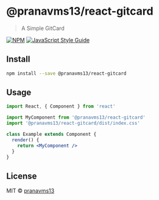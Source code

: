 # @pranavms13/react-gitcard

> A Simple GitCard

[![NPM](https://img.shields.io/npm/v/@pranavms13/react-gitcard.svg)](https://www.npmjs.com/package/@pranavms13/react-gitcard) [![JavaScript Style Guide](https://img.shields.io/badge/code_style-standard-brightgreen.svg)](https://standardjs.com)

## Install

```bash
npm install --save @pranavms13/react-gitcard
```

## Usage

```jsx
import React, { Component } from 'react'

import MyComponent from '@pranavms13/react-gitcard'
import '@pranavms13/react-gitcard/dist/index.css'

class Example extends Component {
  render() {
    return <MyComponent />
  }
}
```

## License

MIT © [pranavms13](https://github.com/pranavms13)
